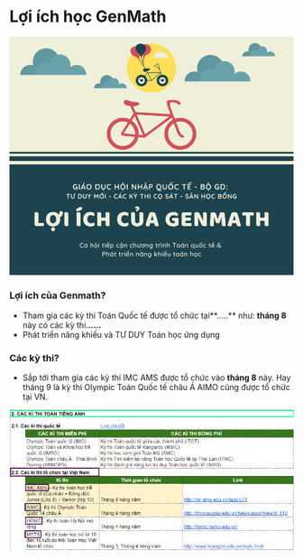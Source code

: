 # Lợi ích học GenMath

![](../../.gitbook/assets/loi-ich-cua-genmath-1-.png)

### **Lợi ích của Genmath?**

* Tham gia các kỳ thi Toán Quốc tế được tổ chức tại**.....** như: **tháng 8** này có các kỳ thi.**.....**
* Phát triển năng khiếu và TƯ DUY Toán học ứng dụng

### Các kỳ thi?

* Sắp tới tham gia các kỳ thi IMC AMS được tổ chức vào **tháng 8** này. Hay tháng 9 là kỳ thi Olympic Toán Quốc tế châu Á AIMO cũng được tổ chức tại VN.

![](../../.gitbook/assets/1%20%285%29.png)



